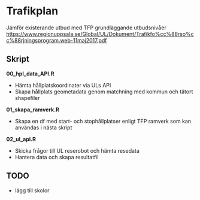# Trafikplan

Jämför existerande utbud med TFP grundläggande utbudsnivåer https://www.regionuppsala.se/Global/UL/Dokument/Trafikfo%cc%88rso%cc%88rjningsprogram.web-11maj2017.pdf  


## Skript

**00_hpl_data_API.R**  

* Hämta hållplatskoordinater via ULs API  
* Skapa hållplats geometadata genom matchning med kommun och tätort shapefiler 

**01_skapa_ramverk.R**  

* Skapa en df med start- och stophållplatser enligt TFP ramverk som kan användas i nästa skript 

**02_ul_api.R**  

* Skicka frågor till UL reserobot och hämta resedata
* Hantera data och skapa resultatfil



## TODO
* lägg till skolor
